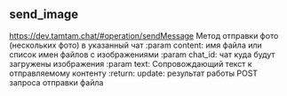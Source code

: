 ## send_image
https://dev.tamtam.chat/#operation/sendMessage
Метод отправки фoто (нескольких фото) в указанный чат
:param content: имя файла или список имен файлов с изображениями
:param chat_id: чат куда будут загружены изображения
:param text: Сопровождающий текст к отправляемому контенту
:return: update: результат работы POST запроса отправки файла